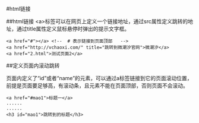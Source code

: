 #html链接


##html链接
&lt;a&gt;标签可以在网页上定义一个链接地址，通过src属性定义跳转的地址，通过title属性定义鼠标悬停时弹出的提示文字框。

```
<a href="#"></a> <!--  # 表示链接到页面顶部   -->
<a href="http://vchaoxi.com/" title="跳转到微潮汐官网">微潮汐</a>
<a href="2.html">测试页面2</a>
```

##定义页面内滚动跳转

页面内定义了“id”或者“name”的元素，可以通过a标签链接到它的页面滚动位置，前提是页面要足够高，有滚动条，且元素不能在页面顶部，否则页面不会滚动。

```
<a href="#mao1">标题一</a>
......
......
<h3 id="mao1">跳转到的标题</h3>
```

